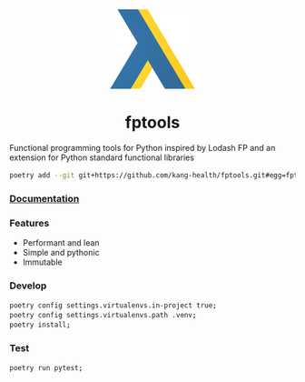 <div align="center">
    <img src="assets/fptools.svg" height="140" alt="fptools logo">
</div>

<h1 align="center">fptools</h1>

Functional programming tools for Python inspired by Lodash FP and an extension
for Python standard functional libraries

```bash
poetry add --git git+https://github.com/kang-health/fptools.git#egg=fptools
```

### [Documentation](https://khealth.github.io/fptools/)

### Features

- Performant and lean
- Simple and pythonic
- Immutable

### Develop

```bash
poetry config settings.virtualenvs.in-project true;
poetry config settings.virtualenvs.path .venv;
poetry install;
```

### Test

```bash
poetry run pytest;
```
